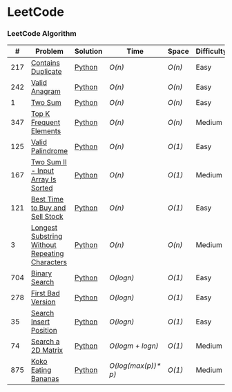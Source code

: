 LeetCode
========

### LeetCode Algorithm
 
 


| # | Problem | Solution | Time | Space | Difficulty |
|---| ------- | -------- | ---- | ----- | ---------- |
|217|[Contains Duplicate](https://leetcode.com/problems/contains-duplicate/) | [Python](./Arrays/ContainsDuplicate/containsDuplicate.py)|_O(n)_|_O(n)_|Easy|
|242|[Valid Anagram](https://leetcode.com/problems/valid-anagram/) | [Python](./Arrays/ValidAnagram/validAnagram.py)|_O(n)_|_O(n)_|Easy|
|1|[Two Sum](https://leetcode.com/problems/two-sum/) | [Python](./Arrays/TwoSum/twoSum.py)|_O(n)_|_O(n)_|Easy|
|347|[Top K Frequent Elements](https://leetcode.com/problems/top-k-frequent-elements/) | [Python](./Arrays/TopKFrequentElements/topKFrequentElements.py)|_O(n)_|_O(n)_|Medium|
|125|[Valid Palindrome](https://leetcode.com/problems/valid-palindrome/) | [Python](./TwoPointers/ValidPalindrome/validPalindrome.py)|_O(n)_|_O(1)_|Easy|
|167|[Two Sum II - Input Array Is Sorted](https://leetcode.com/problems/two-sum-ii-input-array-is-sorted/) | [Python](./TwoPointers/TwoSumIiInputArrayIsSorted/twoSumIiInputArrayIsSorted.py)|_O(n)_|_O(1)_|Medium|
|121|[Best Time to Buy and Sell Stock](https://leetcode.com/problems/best-time-to-buy-and-sell-stock/submissions/) | [Python](./SlidingWindows/BestTimeToBuyAndSellStock/bestTimeToBuyAndSellStock.py)|_O(n)_|_O(1)_|Easy|
|3|[Longest Substring Without Repeating Characters](https://leetcode.com/problems/longest-substring-without-repeating-characters/) | [Python](./SlidingWindow/LongestSubstringWithoutRepeatingCharacters/longestSubstringWithoutRepeatingCharacters.py)|_O(n)_|_O(n)_|Medium|
|704|[Binary Search](https://leetcode.com/problems/binary-search) | [Python](./BinarySearch/BinarySearch/binarySearch.py)|_O(logn)_|_O(1)_|Easy|
|278|[First Bad Version](https://leetcode.com/problems/first-bad-version/) | [Python](./BinarySearch/FirstBadVersion/firstBadVersion.py)|_O(logn)_|_O(1)_|Easy|
|35|[Search Insert Position](https://leetcode.com/problems/search-insert-position/) | [Python](./BinarySearch/SearchInsertPosition/searchInsertPosition.py)|_O(logn)_|_O(1)_|Easy|
|74|[Search a 2D Matrix](https://leetcode.com/problems/search-a-2d-matrix/) | [Python](./BinarySearch/SearchA2dMatrix/searchA2dMatrix.py)|_O(logm + logn)_|_O(1)_|Medium|
|875|[Koko Eating Bananas](https://leetcode.com/problems/koko-eating-bananas) | [Python](./BinarySearch/KokoEatingBananas/kokoEatingBananas.py)|_O(log(max(p))* p)_|_O(1)_|Medium|

